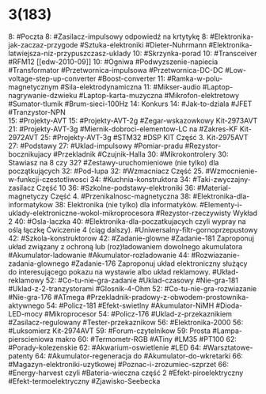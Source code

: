 # 3(183)

8: #Poczta 
	8: #Zasilacz-impulsowy odpowiedź na krtytykę
	8:  #Elektronika-jak-zaczaz-przygode #Sztuka-elektroniki #Dieter-Nuhrmann #Elektronika-latwiejsza-niz-przypuszczasz-uklady
10: #Skrzynka-porad 
	10: #Transceiver #RFM12 [[edw-2010-09]] 
	10: #Ogniwa #Podwyzszenie-napiecia #Transformator #Przetwornica-impulsowa #Przetwornica-DC-DC #Low-voltage-step-up-converter #Boost-converter
	11: #Ramka-w-polu-magnetycznym #Sila-elektrodynamiczna
	11: #Mikser-audio #Laptop-nagrywanie-dzwieku #Laptop-karta-muzyczna #Mikrofon-elektretowy #Sumator-tlumik #Brum-sieci-100Hz
14: Konkurs
	14: #Jak-to-dziala #JFET #Tranzystor-NPN	
15: #Projekty-AVT 
	15: #Projekty-AVT-2g #Zegar-wskazowkowy Kit-2973AVT
	21: #Projekty-AVT-3g #Miernik-dobroci-elementow-LC na #Zakres-KF Kit-2972AVT
	25: #Projekty-AVT-3g #STM32 #DSP KIT Część 3. Kit-2975AVT
27: #Podstawy 
	27: #Uklad-impulsowy #Pomiar-pradu #Rezystor-bocznikujacy #Przekladnik #Czujnik-Halla
30: #Mikrokontrolery 
	30: Stawiasz na 8 czy 32? #Zestawy-uruchomieniowe (nie tylko) dla początkujących
32: #Pod-lupa 
	32: #Wzmacniacz Część 25. #Wzmocnienie-w-funkcji-czestotliwosci
34: #Kuchnia-konstruktora 
	34: #Taki-zwyczajny-zasilacz Część 10
36: #Szkolne-podstawy-elektroniki 
	36: #Material-magnetyczy Część 4. #Przenikalnosc-magnetyczna 
38: #Elektronika-dla-informatykow 
	38: Elektronika (nie tylko) dla informatyków. #Elementy-i-uklady-elektroniczne-wokol-mikroprocesora #Rezystor-rzeczywisty Wykład 2
40: #Osla-laczka 
	40: #Elektronika-dla-poczatkujacych czyli wypray na oślą łączkę Ćwiczenie 4 (ciąg dalszy). #Uniwersalny-filtr-gornoprzepustowy
42: #Szkola-konstruktorow 
	42: #Zadanie-glowne #Zadanie-181 Zaproponuj układ związany z ochroną lub (roz)ładowaniem dowolnego akumulatora #Akumulator-ladowanie #Akumulator-rozladowanie
	44: #Rozwiazanie-zadania-glownego #Zadanie-176 Zaproponuj układ elektroniczny służący do interesującego pokazu na wystawie albo układ reklamowy. #Układ-reklamowy 
	52: #Co-tu-nie-gra-zadanie #Uklad-czasowy #Nie-gra-181 #Uklad-z-2-tranzystorami #Glosnik-4-Ohm 
	52: #Co-tu-nie-gra-rozwiazanie #Nie-gra-176 #ATmega #Przekladnik-pradowy-z-obwodem-prostownika-aktywnego
	54: #Policz-181 #Efekt-swietlny #Akumulator-NiMH #Dioda-LED-mocy #Mikroprocesor 
	54: #Policz-176 #Uklad-z-przekaznikiem #Zasilacz-regulowany #Tester-przekaznikow
56: #Elektronika-2000 
	56: #Luksomierz Kit-2974AVT
59: #Forum-czytelnikow 
	59: Prosta #Lampa-pierscieniowa makro
	60: #Termometr-RGB #ATiny #LM35 #PT100
62: #Porady-kolezenskie
	62: #Akwarium-oswietlenie #LED 
64: #Warsztatowe-patenty 
	64: #Akumulator-regeneracja do #Akumulator-do-wkretarki
66: #Magazyn-elektroniki-uzytkowej #Poznac-i-zrozumiec-szprzet 
	66: #Energy-harvest czyli #Bateria-wieczna część 2 #Efekt-piroelektryczny #Efekt-termoelektryczny #Zjawisko-Seebecka
